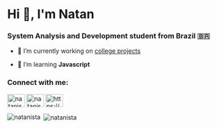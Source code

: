 <h1 >Hi 👋, I'm Natan</h1>
<h3>System Analysis and Development student from Brazil <span>&#x1f1e7;&#x1f1f7;</span></h3>


- 🔭 I’m currently working on [college projects](https://github.com/BandTec/Health-Analytics)

- 🌱 I’m learning **Javascript** 

<h3 align="left">Connect with me:</h3>
<p align="left">
<a href="https://twitter.com/natanista" target="blank"><img align="center" src="https://cdn.jsdelivr.net/npm/simple-icons@3.0.1/icons/twitter.svg" alt="natanista" height="30" width="40" /></a>
<a href="https://linkedin.com/in/natanista" target="blank"><img align="center" src="https://cdn.jsdelivr.net/npm/simple-icons@3.0.1/icons/linkedin.svg" alt="natanista" height="30" width="40" /></a>
<a href="https://stackoverflow.com/users/https://stackoverflow.com/users/14116423/natan-silva" target="blank"><img align="center" src="https://cdn.jsdelivr.net/npm/simple-icons@3.0.1/icons/stackoverflow.svg" alt="https://stackoverflow.com/users/14116423/natan-silva" height="30" width="40" /></a>
</p>



<p><img align="left" src="https://github-readme-stats.vercel.app/api/top-langs?username=natanista&show_icons=true&theme=dark&locale=en&layout=compact" alt="natanista" /></p>

<p>&nbsp;<img align="center" src="https://github-readme-stats.vercel.app/api?username=natanista&show_icons=true&theme=dark&locale=en" alt="natanista" /></p>

